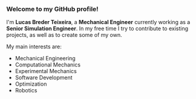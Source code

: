### Welcome to my GitHub profile!

I'm **Lucas Breder Teixeira**, a **Mechanical Engineer** currently working as a **Senior Simulation Engineer**. In my free time I try to contribute to existing projects, as well as to create some of my own.

My main interests are:

- Mechanical Engineering
- Computational Mechanics
- Experimental Mechanics
- Software Development
- Optimization
- Robotics
